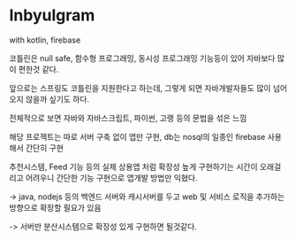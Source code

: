 # Inbyulgram
with kotlin, firebase

코틀린은 null safe, 함수형 프로그래밍, 동시성 프로그래밍 기능등이 있어 자바보다 많이 편한것 같다.

앞으로는 스프링도 코틀린을 지원한다고 하는데, 그렇게 되면 자바개발자들도 많이 넘어오지 않을까 싶기도 하다.

전체적으로 보면 자바와 자바스크립트, 파이썬, 고랭 등의 문법을 섞은 느낌

해당 프로젝트는 따로 서버 구축 없이 앱만 구현, db는 nosql의 일종인 firebase 사용해서 간단히 구현

추천시스템, Feed 기능 등의 실제 상용앱 처럼 확장성 높게 구현하기는 시간이 오래걸리고 어려우니 간단한 기능 구현으로 앱개발 방법만 익혔다.

-> java, nodejs 등의 백엔드 서버와 캐시서버를 두고 web 및 서비스 로직을 추가하는 방향으로 확장할 필요가 있음

-> 서버만 분산시스템으로 확장성 있게 구현하면 될것같다.

